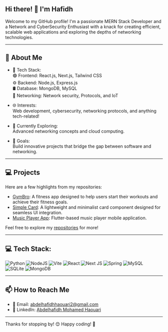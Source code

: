## Hi there! 👋 I'm Hafidh  

Welcome to my GitHub profile! I'm a passionate MERN Stack Developer and a Network and CyberSecurity Enthusiast with a knack for creating efficient, scalable web applications and exploring the depths of networking technologies.  

---  

## 🚀 **About Me**  

- 🔧 Tech Stack:  
  🟢 Frontend: React.js, Next.js, Tailwind CSS  
  ⚙️ Backend: Node.js, Express.js  
  🛢️ Database: MongoDB, MySQL  
  📡 Networking: Network security, Protocols, and IoT  

- 🌐 Interests:  
  Web development, cybersecurity, networking protocols, and anything tech-related!  

- 🌱 Currently Exploring:  
  Advanced networking concepts and cloud computing.  

- 🎯 Goals:  
  Build innovative projects that bridge the gap between software and networking.  

---  

## 💻 **Projects**  

Here are a few highlights from my repositories:  
- [GymBro](https://github.com/7afidhou/gymbro): A fitness app designed to help users start their workouts and achieve their fitness goals.  
- [Simple Card](https://github.com/7afidhou/Card): A lightweight and minimalist card component designed for seamless UI integration.  
- [Music Player App](https://github.com/7afidhou/MusicPlayerApp): Flutter-based music player mobile application.  

Feel free to explore my [repositories](https://github.com/7afidhou?tab=repositories) for more!  

---


## 💻 **Tech Stack**:
![Python](https://img.shields.io/badge/python-3670A0?style=for-the-badge&logo=python&logoColor=ffdd54) 
![NodeJS](https://img.shields.io/badge/node.js-6DA55F?style=for-the-badge&logo=node.js&logoColor=white)
![Vite](https://img.shields.io/badge/vite-%23646CFF.svg?style=for-the-badge&logo=vite&logoColor=white) 
![React](https://img.shields.io/badge/react-%2320232a.svg?style=for-the-badge&logo=react&logoColor=%2361DAFB) 
![Next JS](https://img.shields.io/badge/Next-black?style=for-the-badge&logo=next.js&logoColor=white) 
![Spring](https://img.shields.io/badge/spring-%236DB33F.svg?style=for-the-badge&logo=spring&logoColor=white) 
![MySQL](https://img.shields.io/badge/mysql-4479A1.svg?style=for-the-badge&logo=mysql&logoColor=white) 
![SQLite](https://img.shields.io/badge/sqlite-%2307405e.svg?style=for-the-badge&logo=sqlite&logoColor=white) 
![MongoDB](https://img.shields.io/badge/MongoDB-%234ea94b.svg?style=for-the-badge&logo=mongodb&logoColor=white)


---

## 📫 **How to Reach Me**
- 📧 Email: [abdelhafidhhaouari2@gmail.com](mailto:abdelhafidhhaouari2@gmail.com)
- 💼 LinkedIn: [Abdelhafidh Mohamed Haouari](https://www.linkedin.com/in/abdelhafidh-mohamed-haouari-51283a314/)

---

Thanks for stopping by! 😊 Happy coding! 🚀
